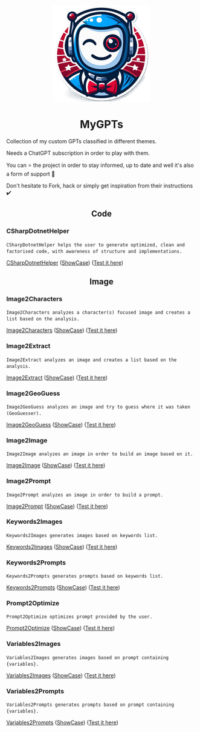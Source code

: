 <div align="center">

![Logo](media/mygpts_logo256.png)

# MyGPTs

</div>

Collection of my custom GPTs classified in different themes.

Needs a ChatGPT subscription in order to play with them.

You can ⭐ the project in order to stay informed, up to date and well it's also a form of support 💖

Don't hesitate to Fork, hack or simply get inspiration from their instructions ✔️

<div align="center">

## Code

</div>

### CSharpDotnetHelper

`CSharpDotnetHelper helps the user to generate optimized, clean and factorised code, with awareness of structure and implementations.`

[CSharpDotnetHelper](https://github.com/innovatodev/MyGPTs/tree/main/GPTs/Code/CSharpDotnetHelper)
([ShowCase](https://github.com/innovatodev/MyGPTs/tree/main/GPTs/Code/CSharpDotnetHelper/README.md#Showcase))
([Test it here](https://chat.openai.com/g/g-dnsubcd19-csharpdotnethelper))

<div align="center">

## Image

</div>

### Image2Characters

`Image2Characters analyzes a character(s) focused image and creates a list based on the analysis.`

[Image2Characters](https://github.com/innovatodev/MyGPTs/tree/main/GPTs/Image/Image2Characters)
([ShowCase](https://github.com/innovatodev/MyGPTs/tree/main/GPTs/Image/Image2Characters/README.md#Showcase))
([Test it here](https://chat.openai.com/g/g-rlmTHFiDA-image2characters))

### Image2Extract

`Image2Extract analyzes an image and creates a list based on the analysis.`

[Image2Extract](https://github.com/innovatodev/MyGPTs/tree/main/GPTs/Image/Image2Extract)
([ShowCase](https://github.com/innovatodev/MyGPTs/tree/main/GPTs/Image/Image2Extract/README.md#Showcase))
([Test it here](https://chat.openai.com/g/g-51YQOP3jM-image2extract))

### Image2GeoGuess

`Image2GeoGuess analyzes an image and try to guess where it was taken (GeoGuesser).`

[Image2GeoGuess](https://github.com/innovatodev/MyGPTs/tree/main/GPTs/Image/Image2GeoGuess)
([ShowCase](https://github.com/innovatodev/MyGPTs/tree/main/GPTs/Image/Image2GeoGuess/README.md#Showcase))
([Test it here](https://chat.openai.com/g/g-meMRNzzxd-image2geoguess))

### Image2Image

`Image2Image analyzes an image in order to build an image based on it.`

[Image2Image](https://github.com/innovatodev/MyGPTs/tree/main/GPTs/Image/Image2Image)
([ShowCase](https://github.com/innovatodev/MyGPTs/tree/main/GPTs/Image/Image2Image/README.md#Showcase))
([Test it here](https://chat.openai.com/g/g-88sXA0VZ0-image2image))

### Image2Prompt

`Image2Prompt analyzes an image in order to build a prompt.`

[Image2Prompt](https://github.com/innovatodev/MyGPTs/tree/main/GPTs/Image/Image2Prompt)
([ShowCase](https://github.com/innovatodev/MyGPTs/tree/main/GPTs/Image/Image2Prompt/README.md#Showcase))
([Test it here](https://chat.openai.com/g/g-It0q6vTQQ-image2prompt))

### Keywords2Images

`Keywords2Images generates images based on keywords list.`

[Keywords2Images](https://github.com/innovatodev/MyGPTs/tree/main/GPTs/Image/Keywords2Images)
([ShowCase](https://github.com/innovatodev/MyGPTs/tree/main/GPTs/Image/Keywords2Images/README.md#Showcase))
([Test it here](https://chat.openai.com/g/g-up2Z303Iw-keywords2images))

### Keywords2Prompts

`Keywords2Prompts generates prompts based on keywords list.`

[Keywords2Prompts](https://github.com/innovatodev/MyGPTs/tree/main/GPTs/Image/Keywords2Prompts)
([ShowCase](https://github.com/innovatodev/MyGPTs/tree/main/GPTs/Image/Keywords2Prompts/README.md#Showcase))
([Test it here](https://chat.openai.com/g/g-PoFJfHLY1-keywords2prompts))

### Prompt2Optimize

`Prompt2Optimize optimizes prompt provided by the user.`

[Prompt2Optimize](https://github.com/innovatodev/MyGPTs/tree/main/GPTs/Image/Prompt2Optimize)
([ShowCase](https://github.com/innovatodev/MyGPTs/tree/main/GPTs/Image/Prompt2Optimize/README.md#Showcase))
([Test it here](https://chat.openai.com/g/g-YF2SqxdmL-prompt2optimize))

### Variables2Images

`Variables2Images generates images based on prompt containing {variables}.`

[Variables2Images](https://github.com/innovatodev/MyGPTs/tree/main/GPTs/Image/Variables2Images)
([ShowCase](https://github.com/innovatodev/MyGPTs/tree/main/GPTs/Image/Variables2Images/README.md#Showcase))
([Test it here](https://chat.openai.com/g/g-zMiJFVcFQ-variables2images))

### Variables2Prompts

`Variables2Prompts generates prompts based on prompt containing {variables}.`

[Variables2Prompts](https://github.com/innovatodev/MyGPTs/tree/main/GPTs/Image/Variables2Prompts)
([ShowCase](https://github.com/innovatodev/MyGPTs/tree/main/GPTs/Image/Variables2Prompts/README.md#Showcase))
([Test it here](https://chat.openai.com/g/g-2DY1knsHl-variables2prompts))
